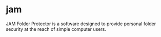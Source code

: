 # jam
JAM Folder Protector is a software designed to provide personal folder security at the reach of simple computer users.
